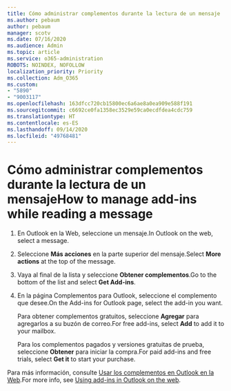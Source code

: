 ```yaml
---
title: Cómo administrar complementos durante la lectura de un mensaje
ms.author: pebaum
author: pebaum
manager: scotv
ms.date: 07/16/2020
ms.audience: Admin
ms.topic: article
ms.service: o365-administration
ROBOTS: NOINDEX, NOFOLLOW
localization_priority: Priority
ms.collection: Adm_O365
ms.custom:
- "5890"
- "9003117"
ms.openlocfilehash: 163dfcc720cb15800ec6a6ae8a0ea909e588f191
ms.sourcegitcommit: c6692ce0fa1358ec3529e59ca0ecdfdea4cdc759
ms.translationtype: HT
ms.contentlocale: es-ES
ms.lasthandoff: 09/14/2020
ms.locfileid: "49768481"
---
```

# <a name="how-to-manage-add-ins-while-reading-a-message"></a><span data-ttu-id="69de2-102">Cómo administrar complementos durante la lectura de un mensaje</span><span class="sxs-lookup"><span data-stu-id="69de2-102">How to manage add-ins while reading a message</span></span>

1. <span data-ttu-id="69de2-103">En Outlook en la Web, seleccione un mensaje.</span><span class="sxs-lookup"><span data-stu-id="69de2-103">In Outlook on the web, select a message.</span></span>
    
2. <span data-ttu-id="69de2-104">Seleccione **Más acciones** en la parte superior del mensaje.</span><span class="sxs-lookup"><span data-stu-id="69de2-104">Select **More actions** at the top of the message.</span></span>

3. <span data-ttu-id="69de2-105">Vaya al final de la lista y seleccione **Obtener complementos**.</span><span class="sxs-lookup"><span data-stu-id="69de2-105">Go to the bottom of the list and select **Get Add-ins**.</span></span>
    
4. <span data-ttu-id="69de2-106">En la página Complementos para Outlook, seleccione el complemento que desee.</span><span class="sxs-lookup"><span data-stu-id="69de2-106">On the Add-ins for Outlook page, select the add-in you want.</span></span>
    
    <span data-ttu-id="69de2-107">Para obtener complementos gratuitos, seleccione **Agregar** para agregarlos a su buzón de correo.</span><span class="sxs-lookup"><span data-stu-id="69de2-107">For free add-ins, select **Add** to add it to your mailbox.</span></span>
    
    <span data-ttu-id="69de2-108">Para los complementos pagados y versiones gratuitas de prueba, seleccione **Obtener** para iniciar la compra.</span><span class="sxs-lookup"><span data-stu-id="69de2-108">For paid add-ins and free trials, select **Get it** to start your purchase.</span></span>
    
<span data-ttu-id="69de2-109">Para más información, consulte [Usar los complementos en Outlook en la Web](https://support.microsoft.com/office/using-add-ins-in-outlook-on-the-web-8f2ce816-5df4-44a5-958c-f7f9d6dabdce).</span><span class="sxs-lookup"><span data-stu-id="69de2-109">For more info, see [Using add-ins in Outlook on the web](https://support.microsoft.com/office/using-add-ins-in-outlook-on-the-web-8f2ce816-5df4-44a5-958c-f7f9d6dabdce).</span></span>